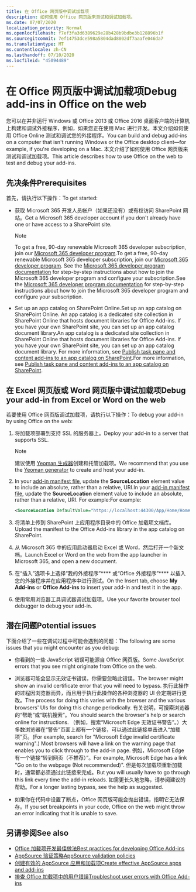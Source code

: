 ```yaml
---
title: 在 Office 网页版中调试加载项
description: 如何使用 Office 网页版来测试和调试加载项。
ms.date: 07/07/2020
localization_priority: Normal
ms.openlocfilehash: f7ef3fa3d6389629e28b428b9bdbe3b128896b1f
ms.sourcegitcommit: 7ef14753dce598a5804dad8802df7aaafe046da7
ms.translationtype: MT
ms.contentlocale: zh-CN
ms.lasthandoff: 07/10/2020
ms.locfileid: "45094489"
---
```

# <a name="debug-add-ins-in-office-on-the-web"></a><span data-ttu-id="4ea95-103">在 Office 网页版中调试加载项</span><span class="sxs-lookup"><span data-stu-id="4ea95-103">Debug add-ins in Office on the web</span></span>

<span data-ttu-id="4ea95-104">您可以在并非运行 Windows 或 Office 2013 或 Office 2016 桌面客户端的计算机上构建和调试外接程序，例如，如果您正在使用 Mac 进行开发。本文介绍如何使用 Office Online 测试和调试您的外接程序。</span><span class="sxs-lookup"><span data-stu-id="4ea95-104">You can build and debug add-ins on a computer that isn't running Windows or the Office desktop client&mdash;for example, if you're developing on a Mac.</span></span> <span data-ttu-id="4ea95-105">本文介绍了如何使用 Office 网页版来测试和调试加载项。</span><span class="sxs-lookup"><span data-stu-id="4ea95-105">This article describes how to use Office on the web to test and debug your add-ins.</span></span> 

## <a name="prerequisites"></a><span data-ttu-id="4ea95-106">先决条件</span><span class="sxs-lookup"><span data-stu-id="4ea95-106">Prerequisites</span></span>

<span data-ttu-id="4ea95-107">首先，请执行以下操作：</span><span class="sxs-lookup"><span data-stu-id="4ea95-107">To get started:</span></span>

- <span data-ttu-id="4ea95-108">获取 Microsoft 365 开发人员帐户（如果还没有）或有权访问 SharePoint 网站。</span><span class="sxs-lookup"><span data-stu-id="4ea95-108">Get a Microsoft 365 developer account if you don't already have one or have access to a SharePoint site.</span></span>

  > [!NOTE]
  > <span data-ttu-id="4ea95-109">To get a free, 90-day renewable Microsoft 365 developer subscription, join our [Microsoft 365 developer program](https://developer.microsoft.com/office/dev-program).</span><span class="sxs-lookup"><span data-stu-id="4ea95-109">To get a free, 90-day renewable Microsoft 365 developer subscription, join our [Microsoft 365 developer program](https://developer.microsoft.com/office/dev-program).</span></span> <span data-ttu-id="4ea95-110">See the [Microsoft 365 developer program documentation](/office/developer-program/office-365-developer-program) for step-by-step instructions about how to join the Microsoft 365 developer program and configure your subscription.</span><span class="sxs-lookup"><span data-stu-id="4ea95-110">See the [Microsoft 365 developer program documentation](/office/developer-program/office-365-developer-program) for step-by-step instructions about how to join the Microsoft 365 developer program and configure your subscription.</span></span>

- <span data-ttu-id="4ea95-111">Set up an app catalog on SharePoint Online.</span><span class="sxs-lookup"><span data-stu-id="4ea95-111">Set up an app catalog on SharePoint Online.</span></span> <span data-ttu-id="4ea95-112">An app catalog is a dedicated site collection in SharePoint Online that hosts document libraries for Office Add-ins. If you have your own SharePoint site, you can set up an app catalog document library.</span><span class="sxs-lookup"><span data-stu-id="4ea95-112">An app catalog is a dedicated site collection in SharePoint Online that hosts document libraries for Office Add-ins. If you have your own SharePoint site, you can set up an app catalog document library.</span></span> <span data-ttu-id="4ea95-113">For more information, see [Publish task pane and content add-ins to an app catalog on SharePoint](../publish/publish-task-pane-and-content-add-ins-to-an-add-in-catalog.md).</span><span class="sxs-lookup"><span data-stu-id="4ea95-113">For more information, see [Publish task pane and content add-ins to an app catalog on SharePoint](../publish/publish-task-pane-and-content-add-ins-to-an-add-in-catalog.md).</span></span>


## <a name="debug-your-add-in-from-excel-or-word-on-the-web"></a><span data-ttu-id="4ea95-114">在 Excel 网页版或 Word 网页版中调试加载项</span><span class="sxs-lookup"><span data-stu-id="4ea95-114">Debug your add-in from Excel or Word on the web</span></span>

<span data-ttu-id="4ea95-115">若要使用 Office 网页版调试加载项，请执行以下操作：</span><span class="sxs-lookup"><span data-stu-id="4ea95-115">To debug your add-in by using Office on the web:</span></span>

1. <span data-ttu-id="4ea95-116">将加载项部署到支持 SSL 的服务器上。</span><span class="sxs-lookup"><span data-stu-id="4ea95-116">Deploy your add-in to a server that supports SSL.</span></span>

    > [!NOTE]
    > <span data-ttu-id="4ea95-117">建议使用 [Yeoman 生成器](https://github.com/OfficeDev/generator-office)创建和托管加载项。</span><span class="sxs-lookup"><span data-stu-id="4ea95-117">We recommend that you use the [Yeoman generator](https://github.com/OfficeDev/generator-office) to create and host your add-in.</span></span>

2. <span data-ttu-id="4ea95-118">In your [add-in manifest file](../develop/add-in-manifests.md), update the **SourceLocation** element value to include an absolute, rather than a relative, URI.</span><span class="sxs-lookup"><span data-stu-id="4ea95-118">In your [add-in manifest file](../develop/add-in-manifests.md), update the **SourceLocation** element value to include an absolute, rather than a relative, URI.</span></span> <span data-ttu-id="4ea95-119">For example:</span><span class="sxs-lookup"><span data-stu-id="4ea95-119">For example:</span></span>

    ```xml
    <SourceLocation DefaultValue="https://localhost:44300/App/Home/Home.html" />
    ```

3. <span data-ttu-id="4ea95-120">将清单上传到 SharePoint 上应用程序目录中的 Office 加载项文档库。</span><span class="sxs-lookup"><span data-stu-id="4ea95-120">Upload the manifest to the Office Add-ins library in the app catalog on SharePoint.</span></span>

4. <span data-ttu-id="4ea95-121">从 Microsoft 365 中的应用启动器启动 Excel 或 Word，然后打开一个新文档。</span><span class="sxs-lookup"><span data-stu-id="4ea95-121">Launch Excel or Word on the web from the app launcher in Microsoft 365, and open a new document.</span></span>

5. <span data-ttu-id="4ea95-122">在“插入”选项卡上选择“我的外接程序”\*\*\*\* 或“Office 外接程序”\*\*\*\* 以插入您的外接程序并在应用程序中进行测试。</span><span class="sxs-lookup"><span data-stu-id="4ea95-122">On the Insert tab, choose **My Add-ins** or **Office Add-ins** to insert your add-in and test it in the app.</span></span>

6. <span data-ttu-id="4ea95-123">使用常用浏览器工具调试器调试加载项。</span><span class="sxs-lookup"><span data-stu-id="4ea95-123">Use your favorite browser tool debugger to debug your add-in.</span></span>

## <a name="potential-issues"></a><span data-ttu-id="4ea95-124">潜在问题</span><span class="sxs-lookup"><span data-stu-id="4ea95-124">Potential issues</span></span>

<span data-ttu-id="4ea95-125">下面介绍了一些在调试过程中可能会遇到的问题：</span><span class="sxs-lookup"><span data-stu-id="4ea95-125">The following are some issues that you might encounter as you debug:</span></span>

- <span data-ttu-id="4ea95-126">你看到的一些 JavaScript 错误可能源自 Office 网页版。</span><span class="sxs-lookup"><span data-stu-id="4ea95-126">Some JavaScript errors that you see might originate from Office on the web.</span></span>

- <span data-ttu-id="4ea95-127">浏览器可能会显示无效证书错误，你需要忽略此错误。</span><span class="sxs-lookup"><span data-stu-id="4ea95-127">The browser might show an invalid certificate error that you will need to bypass.</span></span> <span data-ttu-id="4ea95-128">执行此操作的过程因浏览器而异，而且用于执行此操作的各种浏览器的 UI 会定期进行更改。</span><span class="sxs-lookup"><span data-stu-id="4ea95-128">The process for doing this varies with the browser and the various browsers' UIs for doing this change periodically.</span></span> <span data-ttu-id="4ea95-129">有关说明，可搜索浏览器的“帮助”或“联机搜索”。</span><span class="sxs-lookup"><span data-stu-id="4ea95-129">You should search the browser's help or search online for instructions.</span></span> <span data-ttu-id="4ea95-130">（例如，搜索“Microsoft Edge 无效证书警告”。）大多数浏览器在“警告”页面上都有一个链接，可以通过此链接单击进入“加载项”页。</span><span class="sxs-lookup"><span data-stu-id="4ea95-130">(For example, search for "Microsoft Edge invalid certificate warning".) Most browsers will have a link on the warning page that enables you to click through to the add-in page.</span></span> <span data-ttu-id="4ea95-131">例如，Microsoft Edge 有一个链接“转到网页（不推荐）”。</span><span class="sxs-lookup"><span data-stu-id="4ea95-131">For example, Microsoft Edge has a link "Go on to the webpage (Not recommended)".</span></span> <span data-ttu-id="4ea95-132">但是每次加载项重新加载时，通常都必须通过此链接来完成。</span><span class="sxs-lookup"><span data-stu-id="4ea95-132">But you will usually have to go through this link every time the add-in reloads.</span></span> <span data-ttu-id="4ea95-133">如需更长久地忽略，请参阅建议的帮助。</span><span class="sxs-lookup"><span data-stu-id="4ea95-133">For a longer lasting bypass, see the help as suggested.</span></span>

- <span data-ttu-id="4ea95-134">如果你在代码中设置了断点，Office 网页版可能会抛出错误，指明它无法保存。</span><span class="sxs-lookup"><span data-stu-id="4ea95-134">If you set breakpoints in your code, Office on the web might throw an error indicating that it is unable to save.</span></span>

## <a name="see-also"></a><span data-ttu-id="4ea95-135">另请参阅</span><span class="sxs-lookup"><span data-stu-id="4ea95-135">See also</span></span>

- [<span data-ttu-id="4ea95-136">Office 加载项开发最佳做法</span><span class="sxs-lookup"><span data-stu-id="4ea95-136">Best practices for developing Office Add-ins</span></span>](../concepts/add-in-development-best-practices.md)
- [<span data-ttu-id="4ea95-137">AppSource 验证策略</span><span class="sxs-lookup"><span data-stu-id="4ea95-137">AppSource validation policies</span></span>](/legal/marketplace/certification-policies)  
- [<span data-ttu-id="4ea95-138">创建有效的 AppSource 应用和加载项</span><span class="sxs-lookup"><span data-stu-id="4ea95-138">Create effective AppSource apps and add-ins</span></span>](/office/dev/store/create-effective-office-store-listings)  
- [<span data-ttu-id="4ea95-139">排查 Office 加载项中的用户错误</span><span class="sxs-lookup"><span data-stu-id="4ea95-139">Troubleshoot user errors with Office Add-ins</span></span>](testing-and-troubleshooting.md)

